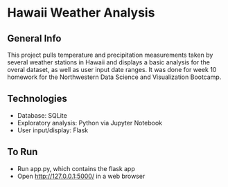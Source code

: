 # Hawaii Weather Analysis

## General Info

This project pulls temperature and precipitation measurements taken by several weather stations in Hawaii and displays a basic analysis for the overal dataset, as well as user input date ranges. It was done for week 10 homework for the Northwestern Data Science and Visualization Bootcamp.

## Technologies

* Database: SQLite
* Exploratory analysis: Python via Jupyter Notebook
* User input/display: Flask

## To Run

* Run app.py, which contains the flask app
* Open http://127.0.0.1:5000/ in a web browser
